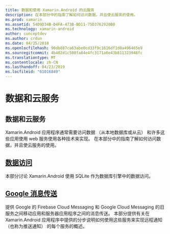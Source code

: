 ```yaml
---
title: 数据和使用 Xamarin.Android 的云服务
description: 在本部分中的指南了解如何访问数据，并且使云服务的使用。
ms.prod: xamarin
ms.assetid: 54D9D34B-D4FA-473B-BD11-75D3762920B0
ms.technology: xamarin-android
author: conceptdev
ms.author: crdun
ms.date: 04/25/2018
ms.openlocfilehash: 90db887ca63abe0cd33f9c1616df1d0a496465e9
ms.sourcegitcommit: 4b402d1c508fa84e4fc3171a6e43b811323948fc
ms.translationtype: MT
ms.contentlocale: zh-CN
ms.lasthandoff: 04/23/2019
ms.locfileid: "61016849"
---
```

# <a name="data-and-cloud-services"></a>数据和云服务

## <a name="data-and-cloud-services"></a>数据和云服务

Xamarin.Android 应用程序通常需要访问数据 （从本地数据库或从云） 和许多这些应用使用 web 服务使用各种技术来实现。 在本部分中的指南了解如何访问数据，并且使云服务的使用。

## <a name="data-accessandroiddata-clouddata-accessindexmd"></a>[数据访问](~/android/data-cloud/data-access/index.md)

本部分讨论 Xamarin.Android 使用 SQLite 作为数据库引擎中的数据访问。
 
## <a name="google-messagingandroiddata-cloudgoogle-messagingindexmd"></a>[Google 消息传送](~/android/data-cloud/google-messaging/index.md)

提供 Google 的 Firebase Cloud Messaging 和 Google Cloud Messaging 的旧服务之间移动应用和服务器应用程序之间的消息传送。 本部分提供有关在 Xamarin.Android 应用程序中提供的分步说明如何使用这些服务来实现远程通知 （也称为推送通知） 的每个服务的概述。


